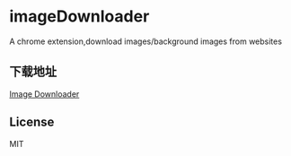 # imageDownloader
A chrome extension,download images/background images from websites

## 下载地址
[Image Downloader](https://github.com/yeyuqiudeng/imageDownloader/raw/master/imageDownloader.crx)

## License

MIT
